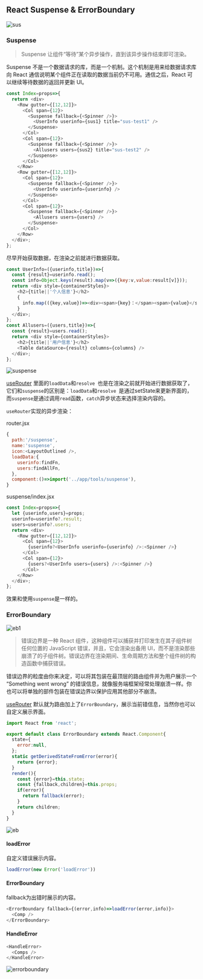 ## React Suspense & ErrorBoundary

![sus](./sus.png)

### Suspense

> Suspense 让组件“等待”某个异步操作，直到该异步操作结束即可渲染。

Suspense 不是一个数据请求的库，而是一个机制。这个机制是用来给数据请求库向 React 通信说明某个组件正在读取的数据当前仍不可用。通信之后，React 可以继续等待数据的返回并更新 UI。

```javascript
const Index=props=>{
  return <div>
    <Row gutter={[12,12]}>
      <Col span={12}>
        <Suspense fallback={<Spinner />}>
          <UserInfo userinfo={sus1} title="sus-test1" />
        </Suspense>
      </Col>
      <Col span={12}>
        <Suspense fallback={<Spinner />}>
          <Allusers users={sus2} title="sus-test2" />
        </Suspense>
      </Col>
    </Row>
    <Row gutter={[12,12]}>
      <Col span={12}>
        <Suspense fallback={<Spinner />}>
          <UserInfo userinfo={userinfo} />
        </Suspense>
      </Col>
      <Col span={12}>
        <Suspense fallback={<Spinner />}>
          <Allusers users={users} />
        </Suspense>
      </Col>
    </Row>
  </div>;
};

```

尽早开始获取数据，在渲染之前就进行数据获取。

```javascript
const UserInfo=({userinfo,title})=>{
  const {result}=userinfo.read();
  const info=Object.keys(result).map(v=>({key:v,value:result[v]}));
  return <div style={containerStyles}>
    <h2>{title||'个人信息'}</h2>
    {
      info.map(({key,value})=><div><span>{key}：</span><span>{value}</span></div>)
    }
  </div>;
};
const Allusers=({users,title})=>{
  const {result}=users.read();
  return <div style={containerStyles}>
    <h2>{title||'用户信息'}</h2>
    <Table dataSource={result} columns={columns} />
  </div>;
};

```

![suspense](./suspense.gif)

[useRouter](../router/useRouter.md) 里面的`loadData`和`resolve `也是在渲染之前就开始进行数据获取了，它们和`suspense`的区别是：`loadData`和`resolve `是通过setState来更新界面的，而`suspense`是通过调用`read`函数，`catch`异步状态来选择渲染内容的。

`useRouter`实现的异步渲染：

router.jsx

```javascript
{
  path:'/suspense',
  name:'suspense',
  icon:<LayoutOutlined />,
  loadData:{
    userinfo:findFn,
    users:findAllFn,
  },
  component:()=>import('../app/tools/suspense'),
}

```
suspense/index.jsx

```javascript
const Index=props=>{
  let {userinfo,users}=props;
  userinfo=userinfo?.result;
  users=userinfo?.users;
  return <div>
    <Row gutter={[12,12]}>
      <Col span={12}>
        {userinfo?<UserInfo userinfo={userinfo} />:<Spinner />}
      </Col>
      <Col span={12}>
        {users?<UserInfo users={users} />:<Spinner />}
      </Col>
    </Row>
  </div>;
};

```

效果和使用`suspense`是一样的。


### ErrorBoundary

![eb1](./eb1.png)

> 错误边界是一种 React 组件，这种组件可以捕获并打印发生在其子组件树任何位置的 JavaScript 错误，并且，它会渲染出备用 UI，而不是渲染那些崩溃了的子组件树。错误边界在渲染期间、生命周期方法和整个组件树的构造函数中捕获错误。


错误边界的粒度由你来决定，可以将其包装在最顶层的路由组件并为用户展示一个 “Something went wrong” 的错误信息，就像服务端框架经常处理崩溃一样。你也可以将单独的部件包装在错误边界以保护应用其他部分不崩溃。

[useRouter](../router/useRouter.md) 默认就为路由加上了`ErrorBoundary`，展示当前错信息，当然你也可以自定义展示界面。

```javascript
import React from 'react';

export default class ErrorBoundary extends React.Component{
  state={
    error:null,
  };
  static getDerivedStateFromError(error){
    return {error};
  }
  render(){
    const {error}=this.state;
    const {fallback,children}=this.props;
    if(error){
      return fallback(error);
    }
    return children;
  }
}

```
![eb](./eb2.png)

#### loadError

自定义错误展示内容。

```javascript
loadError(new Error('loadError'))

```

#### ErrorBoundary

fallback为出错时展示的内容。

```javascript
<ErrorBoundary fallback={(error,info)=>loadError(error,info)}>
  <Comp />
</ErrorBoundary>

```

#### HandleError

```javascript
<HandleError>
  <Comps />
</HandleError>

```

![errorboundary](./errorboundary.gif)









